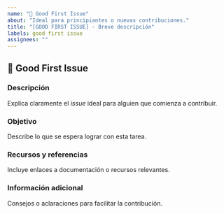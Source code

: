 ```yaml
---
name: "🌱 Good First Issue"
about: "Ideal para principiantes o nuevas contribuciones."
title: "[GOOD FIRST ISSUE] - Breve descripción"
labels: good first issue
assignees: ""
---
```


## 🌱 Good First Issue

### Descripción
Explica claramente el *issue* ideal para alguien que comienza a contribuir.

### Objetivo
Describe lo que se espera lograr con esta tarea.

### Recursos y referencias
Incluye enlaces a documentación o recursos relevantes.

### Información adicional
Consejos o aclaraciones para facilitar la contribución.
